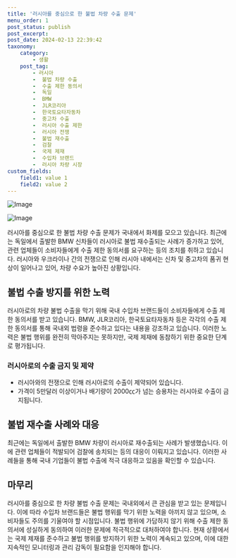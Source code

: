 ```yaml
---
title: '러시아를 중심으로 한 불법 차량 수출 문제'
menu_order: 1
post_status: publish
post_excerpt: 
post_date: 2024-02-13 22:39:42
taxonomy:
    category:
        - 생활
    post_tag:
        - 러시아
        -  불법 차량 수출
        -  수출 제한 동의서
        -  독일
        -  BMW
        -  JLR코리아
        -  한국토요타자동차
        -  중고차 수출
        -  러시아 수출 제한
        -  러시아 전쟁
        -  불법 재수출
        -  검찰
        -  국제 제재
        -  수입차 브랜드
        -  러시아 차량 시장
custom_fields:
    field1: value 1
    field2: value 2
---
```


![Image](https://imgnews.pstatic.net/image/366/2024/02/13/0000970039_001_20240213150901334.jpg?type=w647)

![Image](https://imgnews.pstatic.net/image/366/2024/02/13/0000970039_002_20240213150901743.jpg?type=w647)

러시아를 중심으로 한 불법 차량 수출 문제가 국내에서 화제를 모으고 있습니다. 최근에는 독일에서 출발한 BMW 신차들이 러시아로 불법 재수출되는 사례가 증가하고 있어, 관련 업체들이 소비자들에게 수출 제한 동의서를 요구하는 등의 조치를 취하고 있습니다. 러시아와 우크라이나 간의 전쟁으로 인해 러시아 내에서는 신차 및 중고차의 품귀 현상이 일어나고 있어, 차량 수요가 높아진 상황입니다. 
## 불법 수출 방지를 위한 노력
러시아로의 차량 불법 수출을 막기 위해 국내 수입차 브랜드들이 소비자들에게 수출 제한 동의서를 받고 있습니다. BMW, JLR코리아, 한국토요타자동차 등은 각각의 수출 제한 동의서를 통해 국내외 법령을 준수하고 있다는 내용을 강조하고 있습니다. 이러한 노력은 불법 행위를 완전히 막아주지는 못하지만, 국제 제재에 동참하기 위한 중요한 단계로 평가됩니다.
### 러시아로의 수출 금지 및 제약
- 러시아와의 전쟁으로 인해 러시아로의 수출이 제약되어 있습니다.
- 가격이 5만달러 이상이거나 배기량이 2000㏄가 넘는 승용차는 러시아로 수출이 금지됩니다.
## 불법 재수출 사례와 대응
최근에는 독일에서 출발한 BMW 차량이 러시아로 재수출되는 사례가 발생했습니다. 이에 관련 업체들이 적발되어 검찰에 송치되는 등의 대응이 이뤄지고 있습니다. 이러한 사례들을 통해 국내 기업들이 불법 수출에 적극 대응하고 있음을 확인할 수 있습니다.
## 마무리
러시아를 중심으로 한 차량 불법 수출 문제는 국내외에서 큰 관심을 받고 있는 문제입니다. 이에 따라 수입차 브랜드들은 불법 행위를 막기 위한 노력을 아끼지 않고 있으며, 소비자들도 주의를 기울여야 할 시점입니다. 불법 행위에 가담하지 않기 위해 수출 제한 동의서에 성실하게 동의하여 이러한 문제에 적극적으로 대처하여야 합니다. 현재 상황에서는 국제 제재를 준수하고 불법 행위를 방지하기 위한 노력이 계속되고 있으며, 이에 대한 지속적인 모니터링과 관리 감독이 필요함을 인지해야 합니다.
